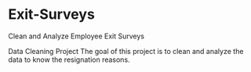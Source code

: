 # Exit-Surveys
Clean and Analyze Employee Exit Surveys

Data Cleaning Project
The goal of this project is to clean and analyze the data to know the resignation reasons.
